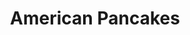 ---
title: 'American Pancakes'
description: 'This dish is delish'
image: 2f82e55b5b2546abe6495a5df8c34cfb42eb47fa
price: '35'
size: '1'
meta:
    id: 56d212c467d6312a42ef47e39808a7fcbcb4eaf3
    parentId: f20f57fa9c3d8bff0902cfb33f350091a3a48d51
    language: en
---